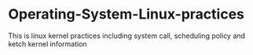 # Operating-System-Linux-practices
This is linux kernel practices including system call, scheduling policy and ketch kernel information
 
